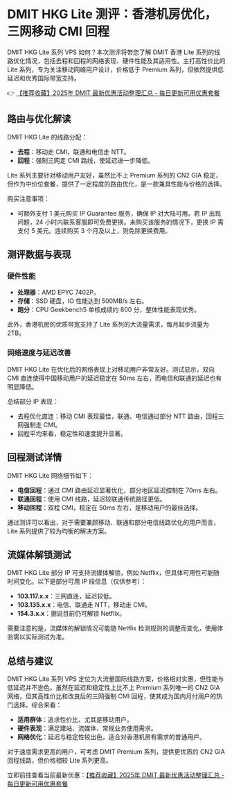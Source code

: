 # DMIT HKG Lite 测评：香港机房优化，三网移动 CMI 回程

DMIT HKG Lite 系列 VPS 如何？本次测评将带您了解 DMIT 香港 Lite 系列的线路优化情况，包括去程和回程的网络表现、硬件性能及其适用性。主打高性价比的 Lite 系列，专为关注移动网络用户设计，价格低于 Premium 系列，但依然提供低延迟和优秀国际带宽支持。

👉 [【推荐收藏】2025年 DMIT 最新优惠活动整理汇总 - 每日更新可用优惠套餐](https://bit.ly/dmit_coupon)

## 路由与优化解读

DMIT HKG Lite 的线路分配：

- **去程**：移动走 CMI，联通和电信走 NTT。
- **回程**：强制三网走 CMI 路线，使延迟进一步降低。

Lite 系列主要针对移动用户友好，虽然比不上 Premium 系列的 CN2 GIA 稳定，但作为中价位套餐，提供了一定程度的路由优化，是一款兼具性能与价格的选择。

购买注意事项：
- 可额外支付 1 美元购买 IP Guarantee 服务，确保 IP 对大陆可用。若 IP 出现问题，24 小时内联系客服即可免费更换。未购买该服务的情况下，更换 IP 需支付 5 美元。连续购买 3 个月及以上，则免除更换费用。

## 测评数据与表现

### 硬件性能

- **处理器**：AMD EPYC 7402P。
- **存储**：SSD 硬盘，IO 性能达到 500MB/s 左右。
- **跑分**：CPU Geekbench5 单核成绩约 800 分，整体性能表现优秀。

此外，香港机房的优质带宽支持了 Lite 系列的大流量需求，每月起步流量为 2TB。

### 网络速度与延迟改善

DMIT HKG Lite 在优化后的网络表现上对移动用户非常友好。测试显示，双向 CMI 直连使得中国移动用户的延迟稳定在 50ms 左右，而电信和联通的延迟也有明显降低。

总结部分 IP 表现：
- 去程优化直连：移动 CMI 表现最佳，联通、电信通过部分 NTT 路由，回程三网强制走 CMI。
- 回程平均来看，稳定性和速度提升显著。

## 回程测试详情

DMIT HKG Lite 网络细节如下：

- **电信回程**：通过 CMI 路由延迟显著优化，部分地区延迟控制在 70ms 左右。
- **联通回程**：使用 CMI 线路，延迟较联通传统路径更低。
- **移动回程**：双程 CMI，稳定在 50ms 左右，是移动用户的最佳选择。

通过测评可以看出，对于需要兼顾移动、联通和部分电信线路优化的用户而言，Lite 系列提供了较为均衡的解决方案。

## 流媒体解锁测试

DMIT HKG Lite 部分 IP 可支持流媒体解锁，例如 Netflix，但具体可用性可能随时间变化。以下是部分可用 IP 段信息（仅供参考）：
- **103.117.x.x**：三网直连，延迟较低。
- **103.135.x.x**：电信、联通走 NTT，移动走 CMI。
- **154.3.x.x**：据说目前仍可解锁 Netflix。

需要注意的是，流媒体的解锁情况可能随 Netflix 检测规则的调整而变化，使用体验需以实际测试为准。

## 总结与建议

DMIT HKG Lite 系列 VPS 定位为大流量国际线路方案，价格相对实惠，但性能与低延迟并不逊色。虽然在延迟和稳定性上比不上 Premium 系列唯一的 CN2 GIA 网络，但其高性价比和改良后的三网强制 CMI 回程，使其成为国内月付用户的热门选择。综合来看：
- **适用群体**：追求性价比、尤其是移动用户。
- **硬件表现**：满足建站、流媒体、常规业务使用需求。
- **网络优化**：延迟与稳定性较出色，适合对香港机房有需求的普通用户。

对于速度需求更高的用户，可考虑 DMIT Premium 系列，提供更优质的 CN2 GIA 回程线路，但价格相较 Lite 系列更高。

立即前往查看当前最新优惠：[【推荐收藏】2025年 DMIT 最新优惠活动整理汇总 - 每日更新可用优惠套餐](https://bit.ly/dmit_coupon)